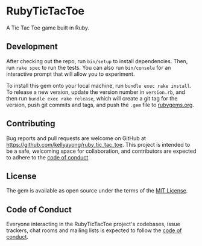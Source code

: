 # RubyTicTacToe

A Tic Tac Toe game built in Ruby. 


## Development

After checking out the repo, run `bin/setup` to install dependencies. Then, run `rake spec` to run the tests. You can also run `bin/console` for an interactive prompt that will allow you to experiment.

To install this gem onto your local machine, run `bundle exec rake install`. To release a new version, update the version number in `version.rb`, and then run `bundle exec rake release`, which will create a git tag for the version, push git commits and tags, and push the `.gem` file to [rubygems.org](https://rubygems.org).

## Contributing

Bug reports and pull requests are welcome on GitHub at https://github.com/kellyayong/ruby_tic_tac_toe. This project is intended to be a safe, welcoming space for collaboration, and contributors are expected to adhere to the [code of conduct](https://github.com/kellyayong/ruby_tic_tac_toe/blob/master/CODE_OF_CONDUCT.md).

## License

The gem is available as open source under the terms of the [MIT License](https://opensource.org/licenses/MIT).

## Code of Conduct

Everyone interacting in the RubyTicTacToe project's codebases, issue trackers, chat rooms and mailing lists is expected to follow the [code of conduct](https://github.com/kellyayong/ruby_tic_tac_toe/blob/master/CODE_OF_CONDUCT.md).
